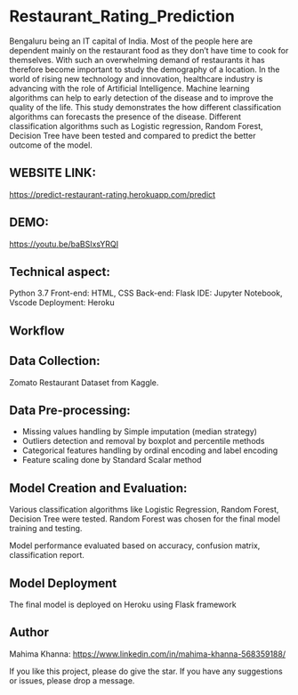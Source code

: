 # Restaurant_Rating_Prediction

Bengaluru being an IT capital of India. Most of the people here are dependent mainly on the restaurant food as they don’t have time to cook for themselves. With such an overwhelming demand of restaurants it has therefore become important to study the demography of a location. In the world of rising new technology and innovation, healthcare industry is advancing with the role of Artificial Intelligence. Machine learning algorithms can help to early detection of the disease and to improve the quality of the life. This study demonstrates the how different classification algorithms can forecasts the presence of the disease. Different classification algorithms such as Logistic regression, Random Forest, Decision Tree have been tested and compared to predict the better outcome of the model.

## WEBSITE LINK:
https://predict-restaurant-rating.herokuapp.com/predict

## DEMO:
https://youtu.be/baBSIxsYRQI

## Technical aspect:
Python 3.7
Front-end: HTML, CSS
Back-end: Flask
IDE: Jupyter Notebook, Vscode
Deployment: Heroku

## Workflow
## Data Collection:
Zomato Restaurant Dataset from Kaggle.

## Data Pre-processing:
- Missing values handling by Simple imputation (median strategy)
- Outliers detection and removal by boxplot and percentile methods
- Categorical features handling by ordinal encoding and label encoding
- Feature scaling done by Standard Scalar method

## Model Creation and Evaluation:
Various classification algorithms like Logistic Regression, Random Forest, Decision Tree were tested.
Random Forest was chosen for the final model training and testing.

Model performance evaluated based on accuracy, confusion matrix, classification report.


## Model Deployment
The final model is deployed on Heroku using Flask framework

## Author
Mahima Khanna: https://www.linkedin.com/in/mahima-khanna-568359188/

If you like this project, please do give the star. If you have any suggestions or issues, please drop a message.
